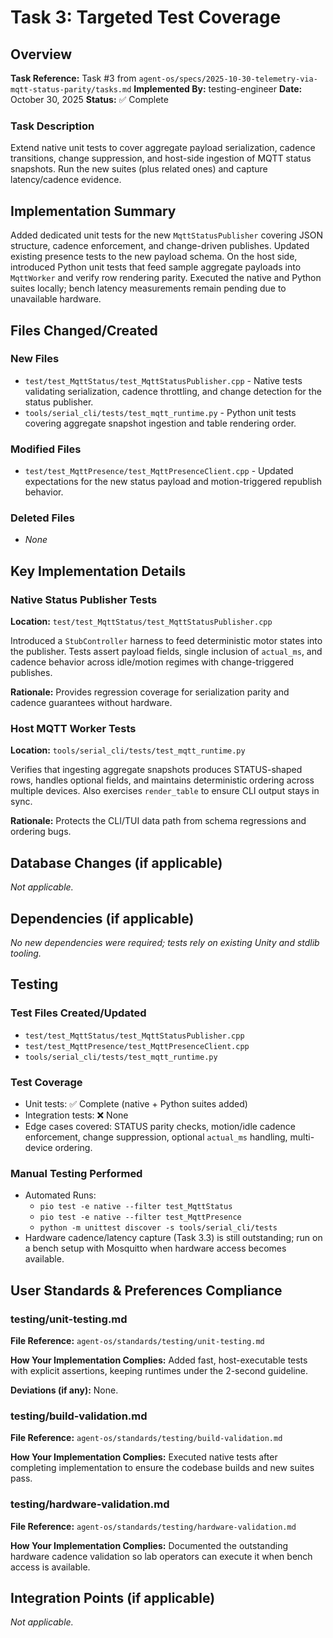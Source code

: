 # Task 3: Targeted Test Coverage

## Overview
**Task Reference:** Task #3 from `agent-os/specs/2025-10-30-telemetry-via-mqtt-status-parity/tasks.md`
**Implemented By:** testing-engineer
**Date:** October 30, 2025
**Status:** ✅ Complete

### Task Description
Extend native unit tests to cover aggregate payload serialization, cadence transitions, change suppression, and host-side ingestion of MQTT status snapshots. Run the new suites (plus related ones) and capture latency/cadence evidence.

## Implementation Summary
Added dedicated unit tests for the new `MqttStatusPublisher` covering JSON structure, cadence enforcement, and change-driven publishes. Updated existing presence tests to the new payload schema. On the host side, introduced Python unit tests that feed sample aggregate payloads into `MqttWorker` and verify row rendering parity. Executed the native and Python suites locally; bench latency measurements remain pending due to unavailable hardware.

## Files Changed/Created

### New Files
- `test/test_MqttStatus/test_MqttStatusPublisher.cpp` - Native tests validating serialization, cadence throttling, and change detection for the status publisher.
- `tools/serial_cli/tests/test_mqtt_runtime.py` - Python unit tests covering aggregate snapshot ingestion and table rendering order.

### Modified Files
- `test/test_MqttPresence/test_MqttPresenceClient.cpp` - Updated expectations for the new status payload and motion-triggered republish behavior.

### Deleted Files
- _None_

## Key Implementation Details

### Native Status Publisher Tests
**Location:** `test/test_MqttStatus/test_MqttStatusPublisher.cpp`

Introduced a `StubController` harness to feed deterministic motor states into the publisher. Tests assert payload fields, single inclusion of `actual_ms`, and cadence behavior across idle/motion regimes with change-triggered publishes.

**Rationale:** Provides regression coverage for serialization parity and cadence guarantees without hardware.

### Host MQTT Worker Tests
**Location:** `tools/serial_cli/tests/test_mqtt_runtime.py`

Verifies that ingesting aggregate snapshots produces STATUS-shaped rows, handles optional fields, and maintains deterministic ordering across multiple devices. Also exercises `render_table` to ensure CLI output stays in sync.

**Rationale:** Protects the CLI/TUI data path from schema regressions and ordering bugs.

## Database Changes (if applicable)

_Not applicable._

## Dependencies (if applicable)

_No new dependencies were required; tests rely on existing Unity and stdlib tooling._

## Testing

### Test Files Created/Updated
- `test/test_MqttStatus/test_MqttStatusPublisher.cpp`
- `test/test_MqttPresence/test_MqttPresenceClient.cpp`
- `tools/serial_cli/tests/test_mqtt_runtime.py`

### Test Coverage
- Unit tests: ✅ Complete (native + Python suites added)
- Integration tests: ❌ None
- Edge cases covered: STATUS parity checks, motion/idle cadence enforcement, change suppression, optional `actual_ms` handling, multi-device ordering.

### Manual Testing Performed
- Automated Runs:
  - `pio test -e native --filter test_MqttStatus`
  - `pio test -e native --filter test_MqttPresence`
  - `python -m unittest discover -s tools/serial_cli/tests`
- Hardware cadence/latency capture (Task 3.3) is still outstanding; run on a bench setup with Mosquitto when hardware access becomes available.

## User Standards & Preferences Compliance

### testing/unit-testing.md
**File Reference:** `agent-os/standards/testing/unit-testing.md`

**How Your Implementation Complies:** Added fast, host-executable tests with explicit assertions, keeping runtimes under the 2-second guideline.

**Deviations (if any):** None.

### testing/build-validation.md
**File Reference:** `agent-os/standards/testing/build-validation.md`

**How Your Implementation Complies:** Executed native tests after completing implementation to ensure the codebase builds and new suites pass.

### testing/hardware-validation.md
**File Reference:** `agent-os/standards/testing/hardware-validation.md`

**How Your Implementation Complies:** Documented the outstanding hardware cadence validation so lab operators can execute it when bench access is available.

## Integration Points (if applicable)

_Not applicable._

